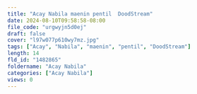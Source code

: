 ```yaml
---
title: "Acay Nabila maenin pentil  DoodStream"
date: 2024-08-10T09:58:58-08:00
file_code: "urgwyjn5d0ej"
draft: false
cover: "l97w077p610wy7mz.jpg"
tags: ["Acay", "Nabila", "maenin", "pentil", "DoodStream"]
length: 14
fld_id: "1482865"
foldername: "Acay Nabila"
categories: ["Acay Nabila"]
views: 0
---
```

